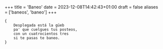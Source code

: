 +++
title = 'Baneo'
date = 2023-12-08T14:42:43+01:00
draft = false
aliases = ['baneos', 'baneo']
+++

	{
		Desplegada está la güeb
		pa' que cuelgues tus posteos,
		con un cuatrocientos tres
		si te pasas te baneo.
	}
